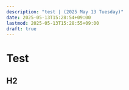 ```yaml
---
description: "test | (2025 May 13 Tuesday)"
date: 2025-05-13T15:28:54+09:00
lastmod: 2025-05-13T15:28:55+09:00
draft: true
---
```


# Test

## H2